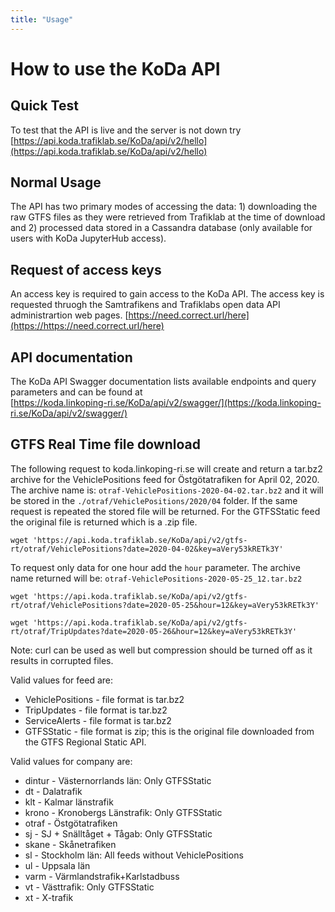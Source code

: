 ```yaml
---
title: "Usage"
---
```


# How to use the KoDa API

## Quick Test
To test that the API is live and the server is not down try 
[https://api.koda.trafiklab.se/KoDa/api/v2/hello](https://api.koda.trafiklab.se/KoDa/api/v2/hello)

## Normal Usage

The API has two primary modes of accessing the data: 1) downloading the raw GTFS files as they were retrieved from Trafiklab at the time of download and 2) processed data stored in a Cassandra database (only available for users with KoDa JupyterHub access).

## Request of access keys

An access key is required to gain access to the KoDa API. The access key is requested thruogh the Samtrafikens and Trafiklabs open data API administrartion web pages. [https://need.correct.url/here](https://https://need.correct.url/here)

## API documentation

The KoDa API Swagger documentation lists available endpoints and query parameters and can be found at  
[https://koda.linkoping-ri.se/KoDa/api/v2/swagger/](https://koda.linkoping-ri.se/KoDa/api/v2/swagger/)

## GTFS Real Time file download
The following request to koda.linkoping-ri.se will create and return a tar.bz2 archive for the VehiclePositions feed for Östgötatrafiken for April 02, 2020. 
The archive name is: `otraf-VehiclePositions-2020-04-02.tar.bz2` and it will be stored in the `./otraf/VehiclePositions/2020/04` folder.
If the same request is repeated the stored file will be returned. For the GTFSStatic feed the original file is returned which is a .zip file.

  `wget 'https://api.koda.trafiklab.se/KoDa/api/v2/gtfs-rt/otraf/VehiclePositions?date=2020-04-02&key=aVery53kRETk3Y'`

To request only data for one hour add the `hour` parameter. 
The archive name returned will be: `otraf-VehiclePositions-2020-05-25_12.tar.bz2` 

  `wget 'https://api.koda.trafiklab.se/KoDa/api/v2/gtfs-rt/otraf/VehiclePositions?date=2020-05-25&hour=12&key=aVery53kRETk3Y'`
  
  `wget 'https://api.koda.trafiklab.se/KoDa/api/v2/gtfs-rt/otraf/TripUpdates?date=2020-05-26&hour=12&key=aVery53kRETk3Y'`

Note: curl can be used as well but compression should be turned off as it results in corrupted files.
  
Valid values for feed are:
* VehiclePositions - file format is tar.bz2
* TripUpdates - file format is tar.bz2
* ServiceAlerts - file format is tar.bz2
* GTFSStatic - file format is zip; this is the original file downloaded from the GTFS Regional Static API.

Valid values for company are:
* dintur - Västernorrlands län: Only GTFSStatic
* dt - Dalatrafik
* klt - Kalmar länstrafik
* krono - Kronobergs Länstrafik: Only GTFSStatic
* otraf - Östgötatrafiken
* sj - SJ + Snälltåget + Tågab: Only GTFSStatic
* skane - Skånetrafiken
* sl - Stockholm län: All feeds without VehiclePositions
* ul - Uppsala län
* varm - Värmlandstrafik+Karlstadbuss
* vt - Västtrafik: Only GTFSStatic
* xt - X-trafik

